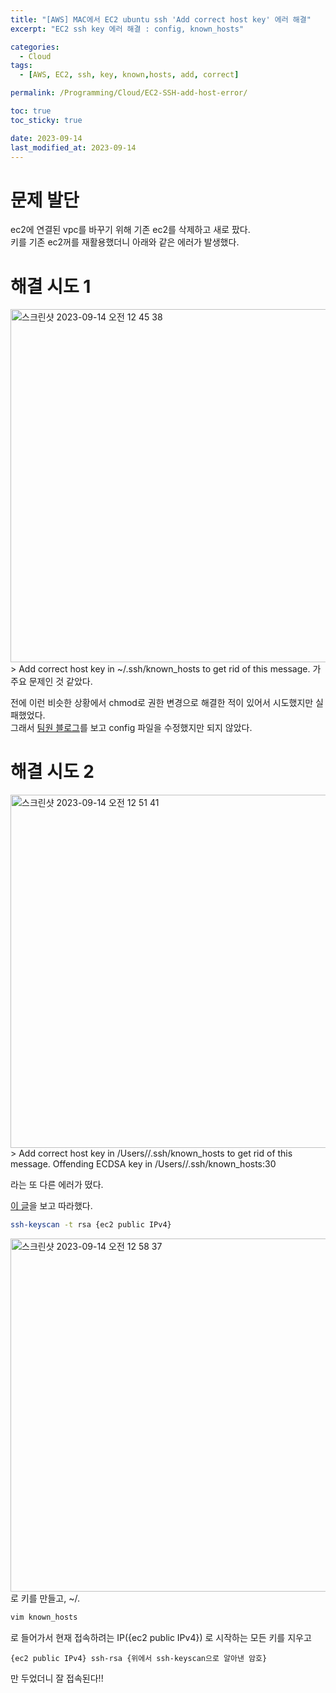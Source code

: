 ```yaml
---
title: "[AWS] MAC에서 EC2 ubuntu ssh 'Add correct host key' 에러 해결"
excerpt: "EC2 ssh key 에러 해결 : config, known_hosts"

categories:
  - Cloud
tags:
  - [AWS, EC2, ssh, key, known,hosts, add, correct]

permalink: /Programming/Cloud/EC2-SSH-add-host-error/

toc: true
toc_sticky: true

date: 2023-09-14
last_modified_at: 2023-09-14
---
```

# 문제 발단
ec2에 연결된 vpc를 바꾸기 위해 기존 ec2를 삭제하고 새로 팠다.  
키를 기존 ec2꺼를 재활용했더니 아래와 같은 에러가 발생했다.

# 해결 시도 1
<img width="565" alt="스크린샷 2023-09-14 오전 12 45 38" src="https://github.com/Sejong-Kaggle-Challengers-2nd/chaewon/assets/41178045/835c0a1f-a1e4-4bf6-8805-309db811d1ef">
> Add correct host key in ~/.ssh/known_hosts to get rid of this message.  
가 주요 문제인 것 같았다.  

전에 이런 비슷한 상황에서 chmod로 권한 변경으로 해결한 적이 있어서 시도했지만 실패했었다.  
그래서 [팀원 블로그](https://da-y-0522.tistory.com/88)를 보고 config 파일을 수정했지만 되지 않았다.


# 해결 시도 2
<img width="565" alt="스크린샷 2023-09-14 오전 12 51 41" src="https://github.com/Sejong-Kaggle-Challengers-2nd/chaewon/assets/41178045/002fcf17-a2ed-4c01-85ff-76b0c78cbe4c">
> Add correct host key in /Users//.ssh/known_hosts to get rid of this message.
  Offending ECDSA key in /Users//.ssh/known_hosts:30

라는 또 다른 에러가 떴다.

[이 글](https://serverfault.com/questions/321167/add-correct-host-key-in-known-hosts-multiple-ssh-host-keys-per-hostname)을 보고 따라했다.  

```bash
ssh-keyscan -t rsa {ec2 public IPv4}
```
<img width="565" alt="스크린샷 2023-09-14 오전 12 58 37" src="https://github.com/Sejong-Kaggle-Challengers-2nd/chaewon/assets/41178045/11a6b2d0-e74d-4c7f-8c71-aafce179ee7b">
로 키를 만들고, ~/.

```bash
vim known_hosts
```
로 들어가서 현재 접속하려는 IP({ec2 public IPv4}) 로 시작하는 모든 키를 지우고

```
{ec2 public IPv4} ssh-rsa {위에서 ssh-keyscan으로 알아낸 암호}
```

만 두었더니 잘 접속된다!!